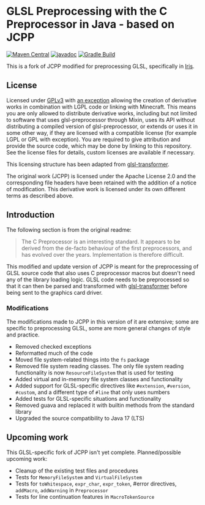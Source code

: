 # GLSL Preprocessing with the C Preprocessor in Java - based on JCPP

[![Maven Central](https://maven-badges.herokuapp.com/maven-central/io.github.douira/glsl-preprocessor/badge.svg)](https://maven-badges.herokuapp.com/maven-central/io.github.douira/glsl-preprocessor)
[![javadoc](https://javadoc.io/badge2/io.github.douira/glsl-preprocessor/javadoc.svg)](https://javadoc.io/doc/io.github.douira/glsl-preprocessor)
[![Gradle Build](https://github.com/douira/glsl-preprocessor/actions/workflows/gradle.yml/badge.svg)](https://github.com/douira/glsl-preprocessor/actions/workflows/gradle.yml)

This is a fork of JCPP modified for preprocessing GLSL, specifically in [Iris](https://github.com/IrisShaders/Iris/).

## License

Licensed under [GPLv3](LICENSE) with [an exception](LICENSE.EXCEPTION) allowing the creation of derivative works in combination with LGPL code or linking with Minecraft. This means you are only allowed to distribute derivative works, including but not limited to software that uses glsl-preprocessor through Mixin, uses its API without distributing a compiled version of glsl-preprocessor, or extends or uses it in some other way, if they are licensed with a compatible license (for example LGPL or GPL with exception). You are required to give attribution and provide the source code, which may be done by linking to this repository. See the license files for details, custom licenses are available if necessary.

This licensing structure has been adapted from [glsl-transformer](https://github.com/IrisShaders/glsl-transformer/blob/main/README.md).

The original work (JCPP) is licensed under the Apache License 2.0 and the corresponding file headers have been retained with the addition of a notice of modification. This derivative work is licensed under its own different terms as described above.

## Introduction

The following section is from the original readme:

> The C Preprocessor is an interesting standard. It appears to be
> derived from the de-facto behaviour of the first preprocessors, and
> has evolved over the years. Implementation is therefore difficult.

This modified and update version of JCPP is meant for the preprocessing of GLSL source code that also uses C preprocessor macros but doesn't need any of the library loading logic. GLSL code needs to be preprocessed so that it can then be parsed and transformed with [glsl-transformer](https://github.com/IrisShaders/glsl-transformer) before being sent to the graphics card driver.

### Modifications

The modifications made to JCPP in this version of it are extensive; some are specific to preprocessing GLSL, some are more general changes of style and practice.

- Removed checked exceptions
- Reformatted much of the code
- Moved file system-related things into the `fs` package
- Removed file system reading classes. The only file system reading functionality is now `ResourceFileSystem` that is used for testing
- Added virtual and in-memory file system classes and functionality
- Added support for GLSL-specific directives like `#extension`, `#version`, `#custom`, and a different type of `#line` that only uses numbers
- Added tests for GLSL-specific situations and functionality
- Removed guava and replaced it with builtin methods from the standard library
- Upgraded the source compatibility to Java 17 (LTS)

## Upcoming work

This GLSL-specific fork of JCPP isn't yet complete. Planned/possible upcoming work:

- Cleanup of the existing test files and procedures
- Tests for `MemoryFileSystem` and `VirtualFileSystem`
- Tests for `toWhitespace`, `expr_char`, `expr_token`, #error directives, `addMacro`, `addWarning` in `Preprocessor`
- Tests for line continuation features in `MacroTokenSource`

